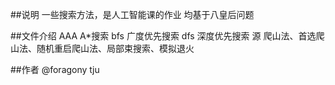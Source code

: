 ##说明
一些搜索方法，是人工智能课的作业
均基于八皇后问题

##文件介绍
AAA A*搜索
bfs 广度优先搜索
dfs 深度优先搜索
源 爬山法、首选爬山法、随机重启爬山法、局部束搜索、模拟退火

##作者
@foragony tju